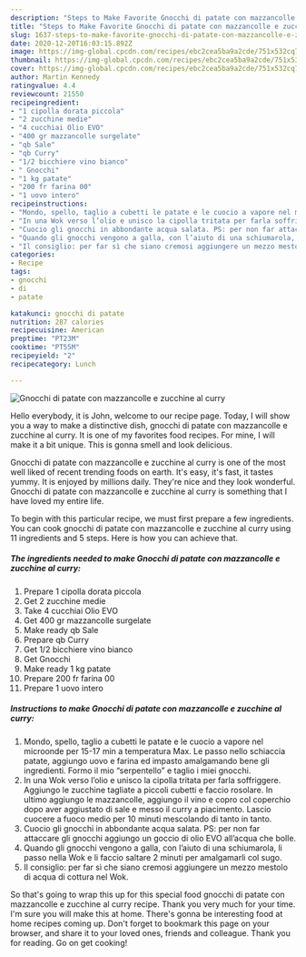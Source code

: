 ```yaml
---
description: "Steps to Make Favorite Gnocchi di patate con mazzancolle e zucchine al curry"
title: "Steps to Make Favorite Gnocchi di patate con mazzancolle e zucchine al curry"
slug: 1637-steps-to-make-favorite-gnocchi-di-patate-con-mazzancolle-e-zucchine-al-curry
date: 2020-12-20T16:03:15.892Z
image: https://img-global.cpcdn.com/recipes/ebc2cea5ba9a2cde/751x532cq70/gnocchi-di-patate-con-mazzancolle-e-zucchine-al-curry-recipe-main-photo.jpg
thumbnail: https://img-global.cpcdn.com/recipes/ebc2cea5ba9a2cde/751x532cq70/gnocchi-di-patate-con-mazzancolle-e-zucchine-al-curry-recipe-main-photo.jpg
cover: https://img-global.cpcdn.com/recipes/ebc2cea5ba9a2cde/751x532cq70/gnocchi-di-patate-con-mazzancolle-e-zucchine-al-curry-recipe-main-photo.jpg
author: Martin Kennedy
ratingvalue: 4.4
reviewcount: 21550
recipeingredient:
- "1 cipolla dorata piccola"
- "2 zucchine medie"
- "4 cucchiai Olio EVO"
- "400 gr mazzancolle surgelate"
- "qb Sale"
- "qb Curry"
- "1/2 bicchiere vino bianco"
- " Gnocchi"
- "1 kg patate"
- "200 fr farina 00"
- "1 uovo intero"
recipeinstructions:
- "Mondo, spello, taglio a cubetti le patate e le cuocio a vapore nel microonde per 15-17 min a temperatura Max. Le passo nello schiaccia patate, aggiungo uovo e farina ed impasto amalgamando bene gli ingredienti. Formo il mio “serpentello” e taglio i miei gnocchi."
- "In una Wok verso l’olio e unisco la cipolla tritata per farla soffriggere. Aggiungo le zucchine tagliate a piccoli cubetti e faccio rosolare. In ultimo aggiungo le mazzancolle, aggiungo il vino e copro col coperchio dopo aver aggiustato di sale e messo il curry a piacimento. Lascio cuocere a fuoco medio per 10 minuti mescolando di tanto in tanto."
- "Cuocio gli gnocchi in abbondante acqua salata. PS: per non far attaccare gli gnocchi aggiungo un goccio di olio EVO all’acqua che bolle."
- "Quando gli gnocchi vengono a galla, con l’aiuto di una schiumarola, li passo nella Wok e li faccio saltare 2 minuti per amalgamarli col sugo."
- "Il consiglio: per far sì che siano cremosi aggiungere un mezzo mestolo di acqua di cottura nel Wok."
categories:
- Recipe
tags:
- gnocchi
- di
- patate

katakunci: gnocchi di patate 
nutrition: 287 calories
recipecuisine: American
preptime: "PT23M"
cooktime: "PT55M"
recipeyield: "2"
recipecategory: Lunch

---
```



![Gnocchi di patate con mazzancolle e zucchine al curry](https://img-global.cpcdn.com/recipes/ebc2cea5ba9a2cde/751x532cq70/gnocchi-di-patate-con-mazzancolle-e-zucchine-al-curry-recipe-main-photo.jpg)

Hello everybody, it is John, welcome to our recipe page. Today, I will show you a way to make a distinctive dish, gnocchi di patate con mazzancolle e zucchine al curry. It is one of my favorites food recipes. For mine, I will make it a bit unique. This is gonna smell and look delicious.



Gnocchi di patate con mazzancolle e zucchine al curry is one of the most well liked of recent trending foods on earth. It's easy, it's fast, it tastes yummy. It is enjoyed by millions daily. They're nice and they look wonderful. Gnocchi di patate con mazzancolle e zucchine al curry is something that I have loved my entire life.


To begin with this particular recipe, we must first prepare a few ingredients. You can cook gnocchi di patate con mazzancolle e zucchine al curry using 11 ingredients and 5 steps. Here is how you can achieve that.

<!--inarticleads1-->

##### The ingredients needed to make Gnocchi di patate con mazzancolle e zucchine al curry:

1. Prepare 1 cipolla dorata piccola
1. Get 2 zucchine medie
1. Take 4 cucchiai Olio EVO
1. Get 400 gr mazzancolle surgelate
1. Make ready qb Sale
1. Prepare qb Curry
1. Get 1/2 bicchiere vino bianco
1. Get  Gnocchi
1. Make ready 1 kg patate
1. Prepare 200 fr farina 00
1. Prepare 1 uovo intero




<!--inarticleads2-->

##### Instructions to make Gnocchi di patate con mazzancolle e zucchine al curry:

1. Mondo, spello, taglio a cubetti le patate e le cuocio a vapore nel microonde per 15-17 min a temperatura Max. Le passo nello schiaccia patate, aggiungo uovo e farina ed impasto amalgamando bene gli ingredienti. Formo il mio “serpentello” e taglio i miei gnocchi.
1. In una Wok verso l’olio e unisco la cipolla tritata per farla soffriggere. Aggiungo le zucchine tagliate a piccoli cubetti e faccio rosolare. In ultimo aggiungo le mazzancolle, aggiungo il vino e copro col coperchio dopo aver aggiustato di sale e messo il curry a piacimento. Lascio cuocere a fuoco medio per 10 minuti mescolando di tanto in tanto.
1. Cuocio gli gnocchi in abbondante acqua salata. PS: per non far attaccare gli gnocchi aggiungo un goccio di olio EVO all’acqua che bolle.
1. Quando gli gnocchi vengono a galla, con l’aiuto di una schiumarola, li passo nella Wok e li faccio saltare 2 minuti per amalgamarli col sugo.
1. Il consiglio: per far sì che siano cremosi aggiungere un mezzo mestolo di acqua di cottura nel Wok.




So that's going to wrap this up for this special food gnocchi di patate con mazzancolle e zucchine al curry recipe. Thank you very much for your time. I'm sure you will make this at home. There's gonna be interesting food at home recipes coming up. Don't forget to bookmark this page on your browser, and share it to your loved ones, friends and colleague. Thank you for reading. Go on get cooking!
